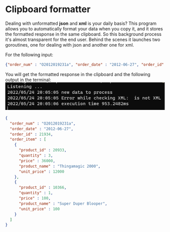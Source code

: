 # Clipboard formatter
Dealing with unformatted **json** and **xml** is your daily basis? 
This program allows you to automatically format your data when you copy it, 
and it stores the formatted response in the same clipboard. So this
background process it's almost transparent for the end user. Behind the scenes
it launches two goroutines, one for dealing with json and another one for xml.

For the following input:
```json
{"order_num" : "O2012019231a", "order_date" : "2012-06-27", "order_id" : 21934, "order_item" : [{"product_id" : 20933, "quantity" : 3, "price" : 36000, "product_name" : "Thingamagic 2000", "unit_price" : 12000}, {"product_id" : 10366, "quantity" : 1, "price" : 100, "product_name" : "Super Duper Blooper", "unit_price" : 100}]}
```
You will get the formatted response in the clipboard and the following output
in the terminal:
![Json example](example-json.png)
```json
{
  "order_num" : "O2012019231a",
  "order_date" : "2012-06-27",
  "order_id" : 21934,
  "order_item" : [
    {
      "product_id" : 20933,
      "quantity" : 3,
      "price" : 36000,
      "product_name" : "Thingamagic 2000",
      "unit_price" : 12000
    },
    {
      "product_id" : 10366,
      "quantity" : 1,
      "price" : 100,
      "product_name" : "Super Duper Blooper",
      "unit_price" : 100
    }
  ]
}
```